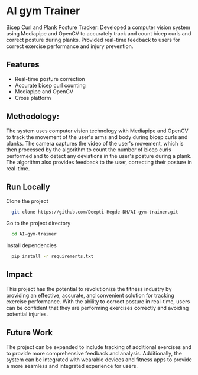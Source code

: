 

# AI gym Trainer 

Bicep Curl and Plank Posture Tracker: Developed a computer vision system using Mediapipe and OpenCV to accurately track and count bicep curls and correct posture during planks. Provided real-time feedback to users for correct exercise performance and injury prevention.


## Features

- Real-time posture correction
- Accurate bicep curl counting
- Mediapipe and OpenCV
- Cross platform

## Methodology: 

The system uses computer vision technology with Mediapipe and OpenCV to track the movement of the user's arms and body during bicep curls and planks. The camera captures the video of the user's movement, which is then processed by the algorithm to count the number of bicep curls performed and to detect any deviations in the user's posture during a plank. The algorithm also provides feedback to the user, correcting their posture in real-time.


## Run Locally

Clone the project

```bash
  git clone https://github.com/Deepti-Hegde-DH/AI-gym-trainer.git
```

Go to the project directory

```bash
  cd AI-gym-trainer
```

Install dependencies

```bash
  pip install -r requirements.txt
```


## Impact

This project has the potential to revolutionize the fitness industry by providing an effective, accurate, and convenient solution for tracking exercise performance. With the ability to correct posture in real-time, users can be confident that they are performing exercises correctly and avoiding potential injuries.

## Future Work

The project can be expanded to include tracking of additional exercises and to provide more comprehensive feedback and analysis. Additionally, the system can be integrated with wearable devices and fitness apps to provide a more seamless and integrated experience for users.
